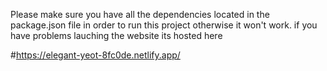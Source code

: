 Please make sure you have all the dependencies located in the package.json file
in order to run this project otherwise it won't work.
if you have problems lauching the website its hosted here

#https://elegant-yeot-8fc0de.netlify.app/
